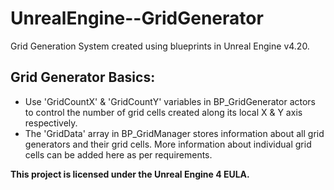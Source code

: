 # UnrealEngine--GridGenerator

Grid Generation System created using blueprints in Unreal Engine v4.20.

## Grid Generator Basics:
- Use 'GridCountX' & 'GridCountY' variables in BP_GridGenerator actors to control the number of grid cells created along its local X & Y axis respectively.
- The 'GridData' array in BP_GridManager stores information about all grid generators and their grid cells. More information about individual grid cells can be added here as per requirements.


**This project is licensed under the Unreal Engine 4 EULA.**
